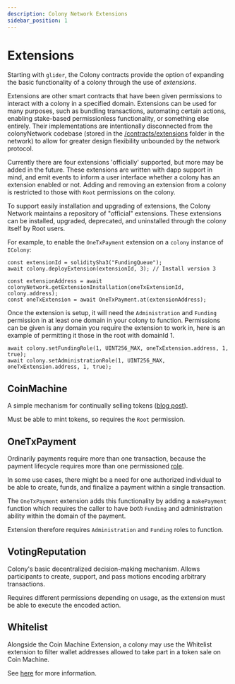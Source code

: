 ```yaml
---
description: Colony Network Extensions
sidebar_position: 1
---
```


# Extensions

Starting with `glider`, the Colony contracts provide the option of expanding the basic functionality of a colony through the use of _extensions_.

Extensions are other smart contracts that have been given permissions to interact with a colony in a specified domain. Extensions can be used for many purposes, such as bundling transactions, automating certain actions, enabling stake-based permissionless functionality, or something else entirely. Their implementations are intentionally disconnected from the colonyNetwork codebase (stored in the [/contracts/extensions](https://github.com/JoinColony/colonyNetwork/tree/develop/contracts/extensions) folder in the network) to allow for greater design flexibility unbounded by the network protocol.

Currently there are four extensions 'officially' supported, but more may be added in the future. These extensions are written with dapp support in mind, and emit events to inform a user interface whether a colony has an extension enabled or not. Adding and removing an extension from a colony is restricted to those with `Root` permissions on the colony.

To support easily installation and upgrading of extensions, the Colony Network maintains a repository of "official" extensions. These extensions can be installed, upgraded, deprecated, and uninstalled through the colony itself by Root users.

For example, to enable the `OneTxPayment` extension on a `colony` instance of `IColony`:

```
const extensionId = soliditySha3("FundingQueue");
await colony.deployExtension(extensionId, 3); // Install version 3

const extensionAddress = await colonyNetwork.getExtensionInstallation(oneTxExtensionId, colony.address);
const oneTxExtension = await OneTxPayment.at(extensionAddress);
```

Once the extension is setup, it will need the `Administration` and `Funding` permission in at least one domain in your colony to function. Permissions can be given is any domain you require the extension to work in, here is an example of permitting it those in the root with domainId 1.

```
await colony.setFundingRole(1, UINT256_MAX, oneTxExtension.address, 1, true);
await colony.setAdministrationRole(1, UINT256_MAX, oneTxExtension.address, 1, true);
```

## CoinMachine

A simple mechanism for continually selling tokens ([blog post](https://blog.colony.io/introducing-coin-machine/)).

Must be able to mint tokens, so requires the `Root` permission.

## OneTxPayment

Ordinarily payments require more than one transaction, because the payment lifecycle requires more than one permissioned [role](../tldr/permissions).

In some use cases, there might be a need for one authorized individual to be able to create, funds, and finalize a payment within a single transaction.

The `OneTxPayment` extension adds this functionality by adding a `makePayment` function which requires the caller to have _both_ `Funding` and administration ability within the domain of the payment.

Extension therefore requires `Administration` and `Funding` roles to function.

## VotingReputation

Colony's basic decentralized decision-making mechanism. Allows participants to create, support, and pass motions encoding arbitrary transactions.

Requires different permissions depending on usage, as the extension must be able to execute the encoded action.

## Whitelist

Alongside the Coin Machine Extension, a colony may use the Whitelist extension to filter wallet addresses allowed to take part in a token sale on Coin Machine.

See [here](https://colony.gitbook.io/colony/extensions/whitelist) for more information.
